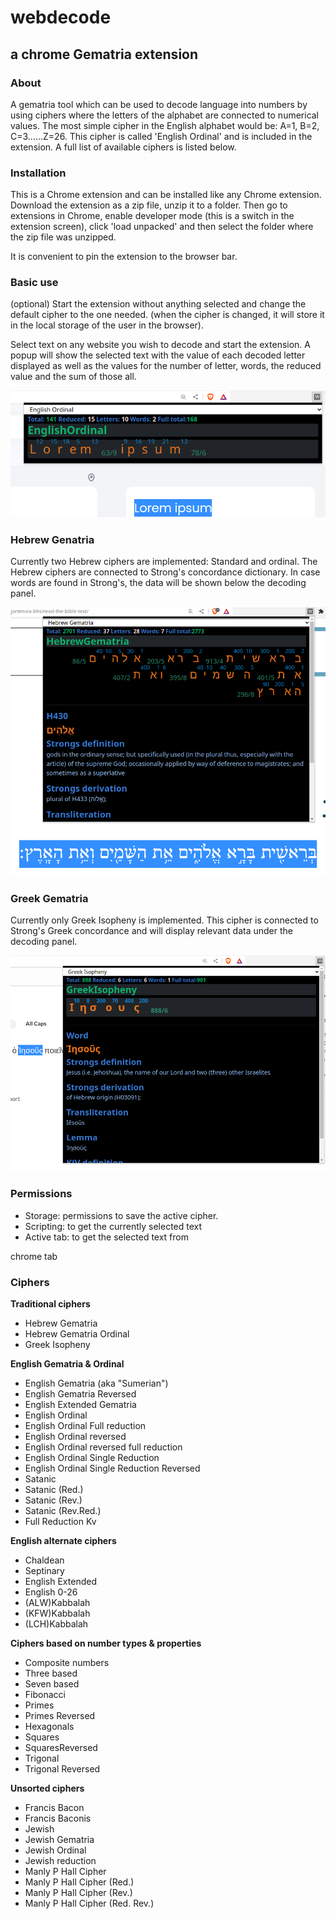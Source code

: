 # webdecode

## a chrome Gematria extension 

### About

A gematria tool which can be used to decode language into numbers by using ciphers where 
the letters of the alphabet are connected to numerical values. The most simple cipher in the 
English alphabet would be: A=1, B=2, C=3......Z=26. This cipher is called 'English Ordinal' and is 
included in the extension. A full list of available ciphers is listed below. 

### Installation

This is a Chrome extension and can be installed like any Chrome extension. Download the extension as a zip file, 
unzip it to a folder. Then go to extensions in Chrome, enable developer mode (this is a switch in the extension 
screen), click 'load unpacked' and then select the folder where the zip file was unzipped. 

It is convenient to pin the extension to the browser bar.

### Basic use

(optional)
Start the extension without anything selected and change the default cipher to the one needed. (when the 
cipher is changed, it will store it in the local storage of the user in the browser).

Select text on any website you wish to decode and start the extension. A popup will show the selected text with 
the value of each decoded letter displayed as well as the values for the number of letter, words, the reduced 
value and the sum of those all. 

![Image showing the popup window as described in the text above](img/intro3.png)


### Hebrew Genatria

Currently two Hebrew ciphers are implemented: Standard and ordinal. The Hebrew ciphers are connected to Strong's 
concordance dictionary. In case words are found in Strong's, the data will be shown below the decoding panel.

![Image showing a decode of Genesis 1:1 with data from Strong's concordance below it](img/intro2.png)


### Greek Gematria

Currently only Greek Isopheny is implemented. This cipher is connected to Strong's Greek concordance and will display
 relevant data under the decoding panel.

![Image showing Greek decode with Strong's data](img/intro1.png)

### Permissions

- Storage: permissions to save the active cipher.
- Scripting: to get the currently selected text
- Active tab: to get the selected text from


chrome tab 

### Ciphers
**Traditional ciphers**
- Hebrew Gematria
- Hebrew Gematria Ordinal
- Greek Isopheny

**English Gematria & Ordinal**
- English Gematria (aka "Sumerian")
- English Gematria Reversed
- English Extended Gematria
- English Ordinal
- English Ordinal Full reduction
- English Ordinal reversed
- English Ordinal reversed full reduction
- English Ordinal Single Reduction
- English Ordinal Single Reduction Reversed
- Satanic
- Satanic (Red.)
- Satanic (Rev.)
- Satanic (Rev.Red.)
- Full Reduction Kv 

**English alternate ciphers**
- Chaldean
- Septinary
- English Extended
- English 0-26
- (ALW)Kabbalah
- (KFW)Kabbalah
- (LCH)Kabbalah

**Ciphers based on number types & properties**
- Composite numbers
- Three based
- Seven based
- Fibonacci
- Primes
- Primes Reversed
- Hexagonals
- Squares
- SquaresReversed
- Trigonal
- Trigonal Reversed 

**Unsorted ciphers**
- Francis Bacon
- Francis Baconis
- Jewish
- Jewish Gematria
- Jewish Ordinal
- Jewish reduction
- Manly P Hall Cipher
- Manly P Hall Cipher (Red.)
- Manly P Hall Cipher (Rev.)
- Manly P Hall Cipher (Red. Rev.)


